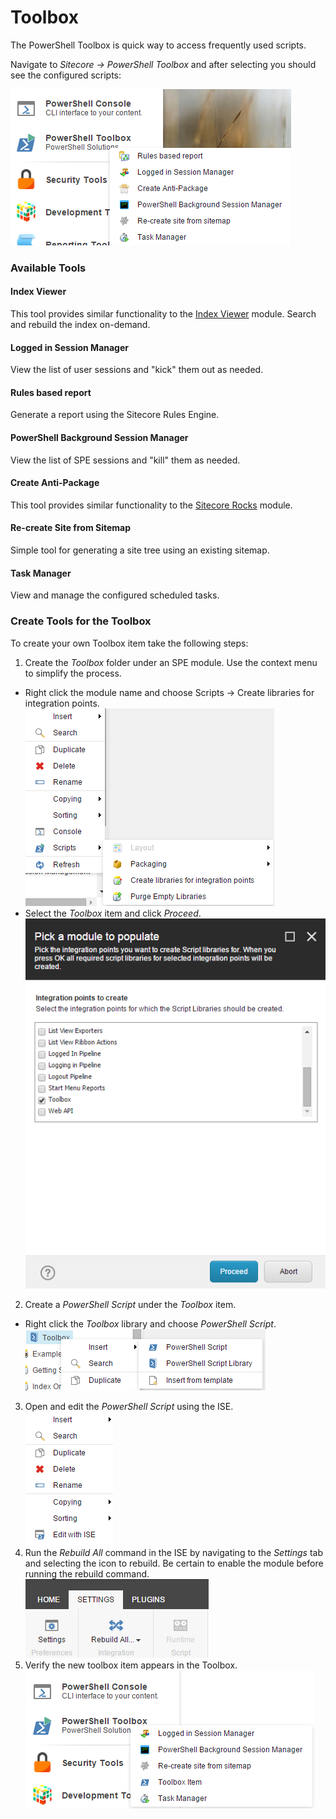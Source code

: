 # Toolbox

The PowerShell Toolbox is quick way to access frequently used scripts.

Navigate to *Sitecore -> PowerShell Toolbox* and after selecting you should see the configured scripts:

![Toolbox](images/screenshots/toolbox/toolbox-list.png)

### Available Tools

#### Index Viewer

This tool provides similar functionality to the [Index Viewer][1] module. Search and rebuild the index on-demand.

#### Logged in Session Manager

View the list of user sessions and "kick" them out as needed.

#### Rules based report

Generate a report using the Sitecore Rules Engine.

#### PowerShell Background Session Manager

View the list of SPE sessions and "kill" them as needed.

#### Create Anti-Package

This tool provides similar functionality to the [Sitecore Rocks][2] module.

#### Re-create Site from Sitemap

Simple tool for generating a site tree using an existing sitemap.

#### Task Manager

View and manage the configured scheduled tasks.

### Create Tools for the Toolbox

To create your own Toolbox item take the following steps:
1. Create the *Toolbox* folder under an SPE module. Use the context menu to simplify the process.
 * Right click the module name and choose Scripts -> Create libraries for integration points.
![Module Libraries](images/screenshots/module-createlibraries.png)
 * Select the *Toolbox* item and click *Proceed*.  
![Module Toolbox Library](images/screenshots/module-createtoolboxlibrary.png)
2. Create a *PowerShell Script* under the *Toolbox* item.
 * Right click the *Toolbox* library and choose *PowerShell Script*.  
![Libary Script](images/screenshots/library-createscript.png)
3. Open and edit the *PowerShell Script* using the ISE.  
![ISE Edit](images/screenshots/script-editise.png)
4. Run the *Rebuild All* command in the ISE by navigating to the *Settings* tab and selecting the icon to rebuild. Be certain to enable the module before running the rebuild command.  
![ISE Settings Tab](images/screenshots/ise-settingstab.png)
5. Verify the new toolbox item appears in the Toolbox.  
![Toolbox Item](images/screenshots/toolbox-newitem.png)

[1]: http://marketplace.sitecore.net/en/Modules/I/Index_Viewer.aspx
[2]: https://marketplace.sitecore.net/en/Modules/S/Sitecore_Rocks.aspx